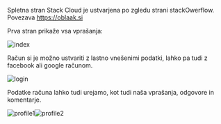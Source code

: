Spletna stran Stack Cloud je ustvarjena po zgledu strani stackOwerflow.
Povezava https://oblaak.si

Prva stran prikaže vsa vprašanja:

![index](https://user-images.githubusercontent.com/59819615/136929964-09166fa7-95e9-4e2d-bea1-b0b1fbeae212.PNG)

Račun si je možno ustvariti z lastno vnešenimi podatki, lahko pa tudi z facebook ali google računom.

![login](https://user-images.githubusercontent.com/59819615/136930434-96236699-1f19-4e7a-957d-54a87f8ca27b.PNG)

Podatke računa lahko tudi urejamo, kot tudi naša vprašanja, odgovore in komentarje.

![profile1](https://user-images.githubusercontent.com/59819615/136933974-01684be3-6170-437f-8fec-d7a15d7a51ac.PNG)![profile2](https://user-images.githubusercontent.com/59819615/136933990-15c1f121-5a41-4426-b71d-12df5aa808fb.PNG)
